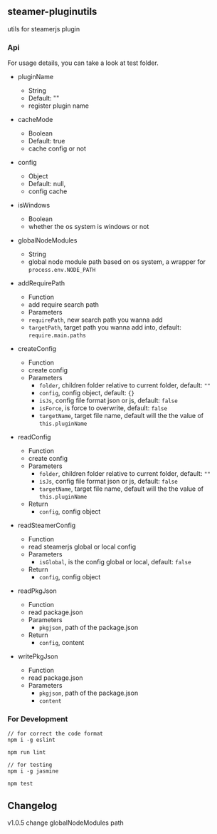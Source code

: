 ## steamer-pluginutils
utils for steamerjs plugin

### Api

For usage details, you can take a look at test folder. 

- pluginName
	- String
	- Default: ""
	- register plugin name

- cacheMode
	- Boolean
	- Default: true
	- cache config or not

- config
	- Object
	- Default: null,
	- config cache

- isWindows
	- Boolean
	- whether the os system is windows or not

- globalNodeModules
	- String
	- global node module path based on os system, a wrapper for `process.env.NODE_PATH`

- addRequirePath
	- Function
	- add require search path
	- Parameters
	- `requirePath`, new search path you wanna add
	- `targetPath`, target path you wanna add into, default: `require.main.paths`

- createConfig
	- Function
	- create config
	- Parameters
		- `folder`, children folder relative to current folder, default: `""`
		- `config`, config object, default: `{}`
		- `isJs`, config file format json or js, default: `false`
		- `isForce`, is force to overwrite, default: `false`
		- `targetName`, target file name, default will the the value of `this.pluginName`

- readConfig
	- Function
	- create config
	- Parameters
		- `folder`, children folder relative to current folder, default: `""`
 		- `isJs`, config file format json or js, default: `false`
 		- `targetName`, target file name, default will the the value of `this.pluginName`
 	- Return
 		- `config`, config object

- readSteamerConfig
	- Function
	- read steamerjs global or local config
	- Parameters
		- `isGlobal`, is the config global or local, default: `false`
	- Return 
		- `config`, config object

- readPkgJson
	- Function
	- read package.json
	- Parameters
		- `pkgjson`, path of the package.json
	- Return 
		- `config`, content

- writePkgJson
	- Function
	- read package.json
	- Parameters
		- `pkgjson`, path of the package.json
		- `content`


### For Development
```
// for correct the code format
npm i -g eslint

npm run lint

// for testing
npm i -g jasmine

npm test
```

## Changelog
v1.0.5 change globalNodeModules path